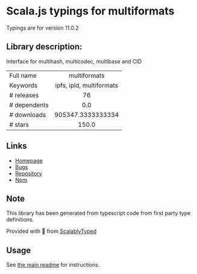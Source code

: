 
# Scala.js typings for multiformats

Typings are for version 11.0.2

## Library description:
Interface for multihash, multicodec, multibase and CID

|                    |                 |
| ------------------ | :-------------: |
| Full name          | multiformats |
| Keywords           | ipfs, ipld, multiformats |
| # releases         | 76 |
| # dependents       | 0.0 |
| # downloads        | 905347.3333333334 |
| # stars            | 150.0 |

## Links
- [Homepage](https://github.com/multiformats/js-multiformats#readme)
- [Bugs](https://github.com/multiformats/js-multiformats/issues)
- [Repository](https://github.com/multiformats/js-multiformats)
- [Npm](https://www.npmjs.com/package/multiformats)
    


## Note
This library has been generated from typescript code from first party type definitions.

Provided with :purple_heart: from [ScalablyTyped](https://github.com/oyvindberg/ScalablyTyped)

## Usage
See [the main readme](../../readme.md) for instructions.


